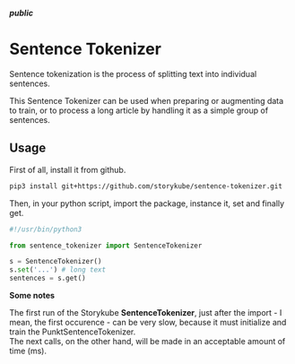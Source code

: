 _**public**_

# Sentence Tokenizer
Sentence tokenization is the process of splitting text into individual sentences. 

This Sentence Tokenizer can be used when preparing or augmenting data to train, or to process a long article by handling it as a simple group of sentences.

## Usage
First of all, install it from github.

```bash
pip3 install git+https://github.com/storykube/sentence-tokenizer.git
```

Then, in your python script, import the package, instance it, set and finally get.
```python
#!/usr/bin/python3

from sentence_tokenizer import SentenceTokenizer

s = SentenceTokenizer()
s.set('...') # long text
sentences = s.get()
```

**Some notes**

The first run of the Storykube **SentenceTokenizer**, just after the import - I mean, the first occurence -
can be very slow, because it must initialize and train the PunktSentenceTokenizer. \
The next calls, on the other hand, will be made in an acceptable amount of time (ms).

